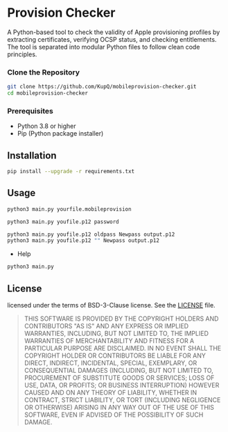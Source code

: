 # Provision Checker

A Python-based tool to check the validity of Apple provisioning profiles by extracting certificates, verifying OCSP status, and checking entitlements. The tool is separated into modular Python files to follow clean code principles.

### Clone the Repository

```bash
git clone https://github.com/KupQ/mobileprovision-checker.git
cd mobileprovision-checker
```

### Prerequisites

- Python 3.8 or higher
- Pip (Python package installer)

## Installation

```bash
pip install --upgrade -r requirements.txt

```

## Usage

```bash
python3 main.py yourfile.mobileprovision

```
```bash
python3 main.py youfile.p12 password

```
```bash
python3 main.py youfile.p12 oldpass Newpass output.p12
python3 main.py youfile.p12 "" Newpass output.p12

```

- Help
```bash
python3 main.py

```


## License

licensed under the terms of  BSD-3-Clause license. See the [LICENSE](LICENSE) file.

> THIS SOFTWARE IS PROVIDED BY THE COPYRIGHT HOLDERS AND CONTRIBUTORS "AS IS"
AND ANY EXPRESS OR IMPLIED WARRANTIES, INCLUDING, BUT NOT LIMITED TO, THE
IMPLIED WARRANTIES OF MERCHANTABILITY AND FITNESS FOR A PARTICULAR PURPOSE ARE
DISCLAIMED. IN NO EVENT SHALL THE COPYRIGHT HOLDER OR CONTRIBUTORS BE LIABLE
FOR ANY DIRECT, INDIRECT, INCIDENTAL, SPECIAL, EXEMPLARY, OR CONSEQUENTIAL
DAMAGES (INCLUDING, BUT NOT LIMITED TO, PROCUREMENT OF SUBSTITUTE GOODS OR
SERVICES; LOSS OF USE, DATA, OR PROFITS; OR BUSINESS INTERRUPTION) HOWEVER
CAUSED AND ON ANY THEORY OF LIABILITY, WHETHER IN CONTRACT, STRICT LIABILITY,
OR TORT (INCLUDING NEGLIGENCE OR OTHERWISE) ARISING IN ANY WAY OUT OF THE USE
OF THIS SOFTWARE, EVEN IF ADVISED OF THE POSSIBILITY OF SUCH DAMAGE.
